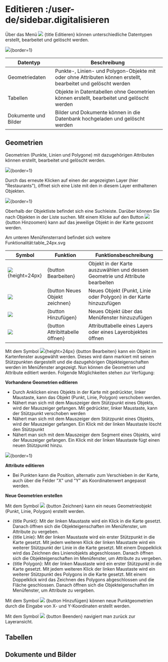 # Editieren :/user-de/sidebar.digitalisieren

Über das Menü ![](sharp-edit-24px.svg) {title Editieren} können unterschiedliche Datentypen erstellt, bearbeitet und gelöscht werden.

![](editieren_overview.png){border=1}

| Datentyp		| Beschreibung                         										|
|-----------------------|---------------------------------------------------------------------------------------------------------------|
| Geometriedaten	| Punkte-, Linien- und Polygon-Objekte mit oder ohne Attributen können erstellt, bearbeitet und gelöscht werden	|
| Tabellen       	| Objekte in Datentabellen ohne Geometrien können erstellt, bearbeitet und gelöscht werden			|
| Dokumente und Bilder	| Bilder und Dokumente können in die Datenbank hochgeladen und gelöscht werden					|

## Geometrien

Geometrien (Punkte, Linien und Polygone) mit dazugehörigen Attributen können erstellt, bearbeitet und gelöscht werden.

![](digitalisieren1.png){border=1}

Durch das erneute Klicken auf einen der angezeigten Layer (hier "Restaurants"), öffnet sich eine Liste mit den in diesem Layer enthaltenen Objekten.

![](digitalisieren2.png){border=1}

Oberhalb der Objektliste befindet sich eine Suchleiste. Darüber können Sie nach Objekten in der Liste suchen. Mit einem Klicke auf den Button ![](sharp-center_focus_weak-24px.svg) {button Hinzoomen} kann auf das jeweilige Objekt in der Karte gezoomt werden.

Am unteren Menüfensterrand befindet sich weitere Funktionalität:table_24px.svg

| Symbol				| Funktion             			| Funktionsbeschreibung	                					|
|---------------------------------------|---------------------------------------|-------------------------------------------------------------------------------|
| ![](cursor.svg){height=24px}		| {button Bearbeiten}			| Objekt in der Karte auszuwählen und dessen Geometrie und Attribute bearbeiten	|
| ![](draw-black-24px.svg) 		| {button Neues Objekt zeichnen}	| Neues Objekt (Punkt, Linie oder Polygon) in der Karte hinzuzufügen    	|
| ![](sharp-control_point-24px.svg)   	| {button Hinzufügen}			| Neues Objekt über das Menüfenster hinzuzufügen				|
| ![](table_24px.svg)		   	| {button Attribittabelle öffnen}	| Attributtabelle eines Layers oder eines Layerobjektes öffnen			|

Mit dem Symbol ![](cursor.svg){height=24px} {button Bearbeiten} kann ein Objekt im Kartenfenster ausgewählt werden. Dieses wird dann markiert mit seinen Stützpunkten dargestellt und die dazugehörigen Objekteigenschaften werden im Menüfenster angezeigt. Nun können die Geometrien und Attribute editiert werden. Folgende Möglichkeiten stehen zur Verfügung:

**Vorhandene Geometrien editieren**

* Durch Anklicken eines Objekts in der Karte mit gedrückter, linker Maustaste, kann das Objekt (Punkt, Linie, Polygon) verschoben werden.
* Nähert man sich mit dem Mauszeiger dem Stützpunkt eines Objekts, wird der Mauszeiger gefangen. Mit gedrückter, linker Maustaste, kann der Stützpunkt verschoben werden
* Nähert man sich mit dem Mauszeiger dem Stützpunkt eines Objekts, wird der Mauszeiger gefangen. Ein Klick mit der linken Maustaste löscht den Stützpunkt
* Nähert man sich mit dem Mauszeiger dem Segment eines Objekts, wird der Mauszeiger gefangen. Ein Klick mit der linken Maustaste fügt einen neuen Stützpunkt hinzu.

![](digitalisieren3.png){border=1}

**Attribute editieren**

* Bei Punkten kann die Position, alternativ zum Verschieben in der Karte, auch über die Felder "X" und "Y" als Koordinatenwert angepasst werden. 

**Neue Geometrien erstellen**

Mit dem Symbol ![](draw-black-24px.svg) {button Zeichnen} kann ein neues Geometrieobjekt (Punkt, Linie, Polygon) erstellt werden. 

* {title Punkt}: Mit der linken Maustaste wird ein Klick in die Karte gesetzt. Danach öffnen sich die Objekteigenschaften im Menüfenster, um Attribute zu vergeben.
* {title Linie}: Mit der linken Maustaste wird ein erster Stützpunkt in die Karte gesetzt. Mit jedem weiteren Klick der linken Maustaste wird ein weiterer Stützpunkt der Linie in die Karte gesetzt. Mit einem Doppelklick wird das Zeichnen des Linienobjekts abgeschlossen. Danach öffnen sich die Objekteigenschaften im Menüfenster, um Attribute zu vergeben.
* {title Polygon}: Mit der linken Maustaste wird ein erster Stützpunkt in die Karte gesetzt. Mit jedem weiteren Klick der linken Maustaste wird ein weiterer Stützpunkt des Polygons in die Karte gesetzt. Mit einem Doppelklick wird das Zeichnen des Polygons abgeschlossen und die Fläche geschlossen. Danach öffnen sich die Objekteigenschaften im Menüfenster, um Attribute zu vergeben.


Mit dem Symbol ![](sharp-control_point-24px.svg) {button Hinzufügen} können neue Punktgeometrien durch die Eingabe von X- und Y-Koordinaten erstellt werden. 

Mit dem Symbol ![](baseline-close-24px.svg) {button Beenden} navigiert man zurück zur Layeransicht.


## Tabellen


## Dokumente und Bilder


